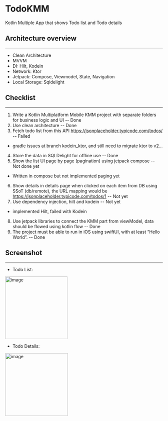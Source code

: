 # TodoKMM

Kotlin Multiple App that shows Todo list and Todo details

## Architecture overview
---------------------
* Clean Architecture
* MVVM
* DI: Hilt, Kodein
* Network: Ktor
* Jetpack: Compose, Viewmodel, State, Navigation
* Local Storage: Sqldelight

## Checklist
---------------------
1. Write a Kotlin Multiplatform Mobile KMM project with separate folders for business logic and UI -- Done
2. Use clean architecture -- Done
3. Fetch todo list from this API https://jsonplaceholder.typicode.com/todos/ -- Failed
* gradle issues at branch kodein_ktor, and still need to migrate ktor to v2...
4. Store the data in SQLDelight for offline use -- Done
5. Show the list UI page by page (pagination) using jetpack compose -- Not done yet
* Written in compose but not implemented paging yet
6. Show details in details page when clicked on each item from DB using SSoT (db/remote), the URL mapping would be https://jsonplaceholder.typicode.com/todos/1 -- Not yet
7. Use dependency injection, hilt and kodein -- Not yet
* implemented Hilt, failed with Kodein
8. Use jetpack libraries to connect the KMM part from viewModel, data should be flowed using kotlin flow -- Done
9. The project must be able to run in iOS using swiftUI, with at least “Hello World”. -- Done

## Screenshot
---------------------
* Todo List:
<img width="199" alt="image" src="https://github.com/ChunJR/TodoKMM/assets/16220050/c78cadc4-3079-48a4-87bf-3777bc11b8e5">

* Todo Details:
<img width="200" alt="image" src="https://github.com/ChunJR/TodoKMM/assets/16220050/0e7a88fb-133e-48df-b3ba-3de82a2b0687">


